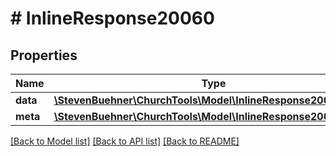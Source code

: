 # # InlineResponse20060

## Properties

Name | Type | Description | Notes
------------ | ------------- | ------------- | -------------
**data** | [**\StevenBuehner\ChurchTools\Model\InlineResponse20060Data[]**](InlineResponse20060Data.md) |  | [optional]
**meta** | [**\StevenBuehner\ChurchTools\Model\InlineResponse20060Meta**](InlineResponse20060Meta.md) |  | [optional]

[[Back to Model list]](../../README.md#models) [[Back to API list]](../../README.md#endpoints) [[Back to README]](../../README.md)

